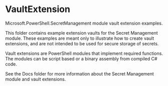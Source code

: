 # VaultExtension

Microsoft.PowerShell.SecretManagement module vault extension examples.  

This folder contains example extension vaults for the Secret Management module.
These examples are meant only to illustrate how to create vault extensions, and are not intended to be used for secure storage of secrets.

Vault extensions are PowerShell modules that implement required functions.
The modules can be script based or a binary assembly from compiled C# code.  

See the Docs folder for more information about the Secret Management module and vault extensions.
